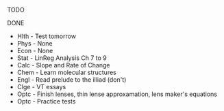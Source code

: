 TODO

DONE
- Hlth - Test tomorrow
- Phys - None
- Econ - None
- Stat - LinReg Analysis Ch 7 to 9
- Calc - Slope and Rate of Change
- Chem - Learn molecular structures
- Engl - Read prelude to the illiad (don't)
- Clge - VT essays
- Optc - Finish lenses, thin lense approxamation, lens maker's equations
- Optc - Practice tests

